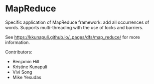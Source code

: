 # MapReduce
Specific application of MapReduce framework: add all occurrences of words. Supports multi-threading with the use of locks and barriers.

See https://kkunapuli.github.io/_pages/dfs/map_reduce/ for more information.

Contributors:
- Benjamin Hill
- Kristine Kunapuli
- Vivi Song
- Mike Yesudas

